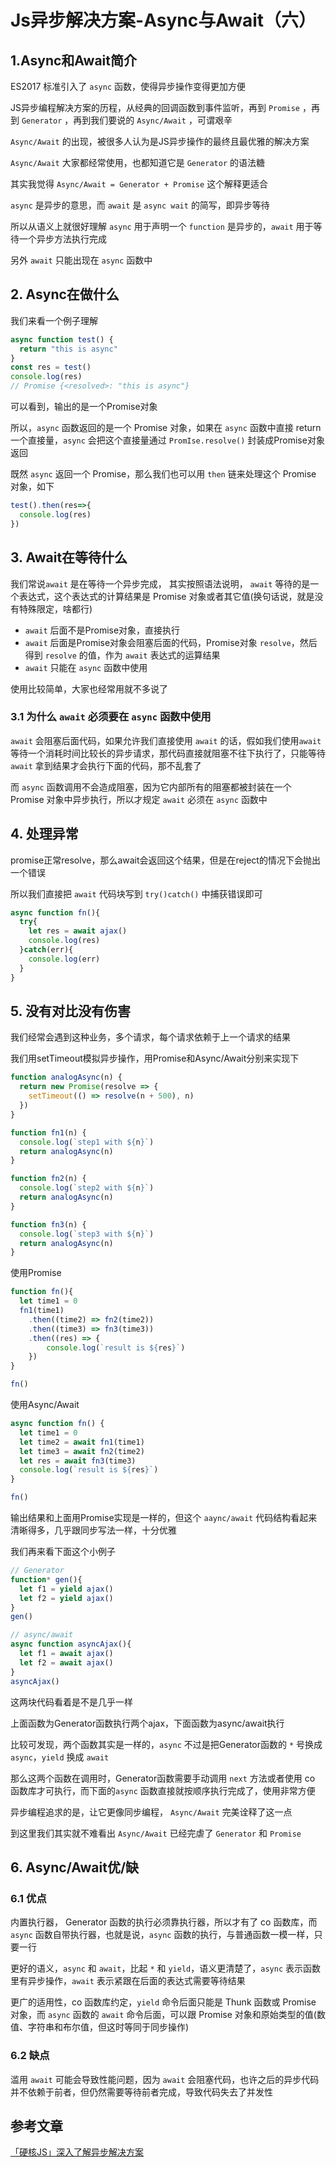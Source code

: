 # Js异步解决方案-Async与Await（六）

## 1.Async和Await简介

ES2017 标准引入了 `async` 函数，使得异步操作变得更加方便

JS异步编程解决方案的历程，从经典的回调函数到事件监听，再到 `Promise` ，再到 `Generator` ，再到我们要说的 `Async/Await` ，可谓艰辛

`Async/Await` 的出现，被很多人认为是JS异步操作的最终且最优雅的解决方案

`Async/Await` 大家都经常使用，也都知道它是 `Generator` 的语法糖

其实我觉得 `Async/Await = Generator + Promise` 这个解释更适合

`async` 是异步的意思，而 `await` 是 `async wait` 的简写，即异步等待

所以从语义上就很好理解 `async` 用于声明一个 `function` 是异步的，`await` 用于等待一个异步方法执行完成

另外 `await` 只能出现在 `async` 函数中

## 2. Async在做什么

我们来看一个例子理解

```js
async function test() {
  return "this is async"
}
const res = test()
console.log(res)
// Promise {<resolved>: "this is async"}
```

可以看到，输出的是一个Promise对象

所以，`async` 函数返回的是一个 Promise 对象，如果在 `async` 函数中直接 return 一个直接量，`async` 会把这个直接量通过 `PromIse.resolve()` 封装成Promise对象返回

既然 `async` 返回一个 Promise，那么我们也可以用 `then` 链来处理这个 Promise 对象，如下

```js
test().then(res=>{
  console.log(res)
})
```

## 3. Await在等待什么

我们常说`await` 是在等待一个异步完成， 其实按照语法说明， `await` 等待的是一个表达式，这个表达式的计算结果是 Promise 对象或者其它值(换句话说，就是没有特殊限定，啥都行)

- `await` 后面不是Promise对象，直接执行
- `await` 后面是Promise对象会阻塞后面的代码，Promise对象 `resolve`，然后得到 `resolve` 的值，作为 `await` 表达式的运算结果
- `await` 只能在 `async` 函数中使用

使用比较简单，大家也经常用就不多说了

### 3.1 为什么 `await` 必须要在 `async` 函数中使用

`await` 会阻塞后面代码，如果允许我们直接使用 `await` 的话，假如我们使用`await`等待一个消耗时间比较长的异步请求，那代码直接就阻塞不往下执行了，只能等待 `await` 拿到结果才会执行下面的代码，那不乱套了

而 `async` 函数调用不会造成阻塞，因为它内部所有的阻塞都被封装在一个 Promise 对象中异步执行，所以才规定 `await` 必须在 `async` 函数中

## 4. 处理异常

promise正常resolve，那么await会返回这个结果，但是在reject的情况下会抛出一个错误

所以我们直接把 `await` 代码块写到 `try()catch()` 中捕获错误即可

```js
async function fn(){
  try{
    let res = await ajax()
    console.log(res)
  }catch(err){
    console.log(err)
  }
}
```

## 5. 没有对比没有伤害

我们经常会遇到这种业务，多个请求，每个请求依赖于上一个请求的结果

我们用setTimeout模拟异步操作，用Promise和Async/Await分别来实现下

```js
function analogAsync(n) {
  return new Promise(resolve => {
    setTimeout(() => resolve(n + 500), n)
  })
}

function fn1(n) {
  console.log(`step1 with ${n}`)
  return analogAsync(n)
}

function fn2(n) {
  console.log(`step2 with ${n}`)
  return analogAsync(n)
}

function fn3(n) {
  console.log(`step3 with ${n}`)
  return analogAsync(n)
}
```

使用Promise

```js
function fn(){
  let time1 = 0
  fn1(time1)
    .then((time2) => fn2(time2))
    .then((time3) => fn3(time3))
    .then((res) => {
    	console.log(`result is ${res}`)
  	})
}

fn()
```

使用Async/Await

```js
async function fn() {
  let time1 = 0
  let time2 = await fn1(time1)
  let time3 = await fn2(time2)
  let res = await fn3(time3)
  console.log(`result is ${res}`)
}

fn()
```

输出结果和上面用Promise实现是一样的，但这个 `aaync/await` 代码结构看起来清晰得多，几乎跟同步写法一样，十分优雅

我们再来看下面这个小例子

```js
// Generator
function* gen(){
  let f1 = yield ajax()
  let f2 = yield ajax()
}
gen()

// async/await
async function asyncAjax(){
  let f1 = await ajax()
  let f2 = await ajax()
}
asyncAjax()

```

这两块代码看着是不是几乎一样

上面函数为Generator函数执行两个ajax，下面函数为async/await执行

比较可发现，两个函数其实是一样的，`async` 不过是把Generator函数的 `*` 号换成 `async`，`yield` 换成 `await`

那么这两个函数在调用时，Generator函数需要手动调用 `next` 方法或者使用 co 函数库才可执行，而下面的`async` 函数直接就按顺序执行完成了，使用非常方便

异步编程追求的是，让它更像同步编程， `Async/Await` 完美诠释了这一点

到这里我们其实就不难看出 `Async/Await` 已经完虐了 `Generator` 和 `Promise`

## 6. Async/Await优/缺

### 6.1 优点

内置执行器， Generator 函数的执行必须靠执行器，所以才有了 co 函数库，而 `async` 函数自带执行器，也就是说，`async` 函数的执行，与普通函数一模一样，只要一行

更好的语义，`async` 和 `await`，比起 `*` 和 `yield`，语义更清楚了，`async` 表示函数里有异步操作，`await` 表示紧跟在后面的表达式需要等待结果

更广的适用性，co 函数库约定，`yield` 命令后面只能是 Thunk 函数或 Promise 对象，而 `async` 函数的 `await` 命令后面，可以跟 Promise 对象和原始类型的值(数值、字符串和布尔值，但这时等同于同步操作)

### 6.2 缺点

滥用 `await` 可能会导致性能问题，因为 `await` 会阻塞代码，也许之后的异步代码并不依赖于前者，但仍然需要等待前者完成，导致代码失去了并发性

## 参考文章

[「硬核JS」深入了解异步解决方案](https://juejin.cn/post/6844904064614924302#heading-65)

